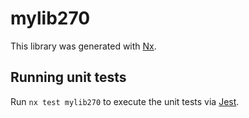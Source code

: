 # mylib270

This library was generated with [Nx](https://nx.dev).

## Running unit tests

Run `nx test mylib270` to execute the unit tests via [Jest](https://jestjs.io).
